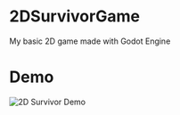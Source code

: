 # 2DSurvivorGame
My basic 2D game made with Godot Engine


# Demo
![2D Survivor Demo](https://github.com/Alendart/VideoForOtherProjects/blob/main/2023-09-07_%40DSurvivor.gif)
